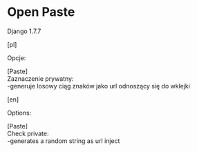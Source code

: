 # Open Paste
Django 1.7.7

[pl]

Opcje:

[Paste]<br/>
Zaznaczenie prywatny:<br/>
    -generuje losowy ciąg znaków jako url odnoszący się do wklejki

[en]

Options:

[Paste]<br/>
Check private:<br/>
    -generates a random string as url inject
